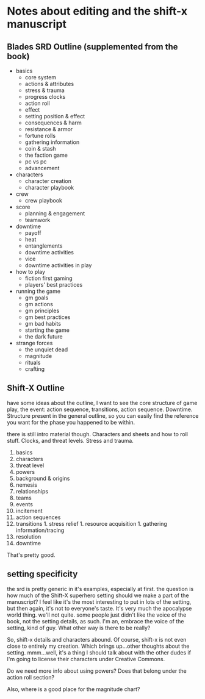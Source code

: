 # Notes about editing and the shift-x manuscript

## Blades SRD Outline (supplemented from the book)

- basics
  - core system
  - actions & attributes
  - stress & trauma
  - progress clocks
  - action roll
  - effect
  - setting position & effect
  - consequences & harm
  - resistance & armor
  - fortune rolls
  - gathering information
  - coin & stash
  - the faction game
  - pc vs pc
  - advancement
- characters
  - character creation
  - character playbook
- crew
  - crew playbook
- score
  - planning & engagement
  - teamwork
- downtime
  - payoff
  - heat
  - entanglements
  - downtime activities
  - vice
  - downtime activities in play
- how to play 
  - fiction first gaming
  - players' best practices
- running the game
  - gm goals
  - gm actions
  - gm principles
  - gm best practices
  - gm bad habits
  - starting the game
  - the dark future
- strange forces
  - the unquiet dead
  - magnitude
  - rituals
  - crafting

## Shift-X Outline

have some ideas about the outline, I want to see the core structure of game play, the event: action sequence, transitions, action sequence. Downtime. Structure present in the general outline, so you can easily find the reference you want for the phase you happened to be within. 

there is still intro material though. Characters and sheets and how to roll stuff. Clocks, and threat levels. Stress and trauma. 

1. basics
1. characters
  1. threat level
  1. powers
  1. background & origins
  1. nemesis
  1. relationships
1. teams
1. events <!-- what is the structure of an event?  -->
  1. incitement
  1. action sequences <!--how much can we flex what an action sequence is? Can we think of the final scene in Jessica jones as an action sequence? It would be cool if we could.-->
  1. transitions
    1. stress relief
    1. resource acquisition
    1. gathering information/tracing
  1. resolution <!-- A scene/sequence where the stakes are the highest -->
1. downtime


That's pretty good. 

## setting specificity 

the srd is pretty generic in it's examples, especially at first. the question is how much of the Shift-X superhero setting should we make a part of the manuscript? I feel like it's the most interesting to put in lots of the setting, but then again, it's not to everyone's taste. It's very much the apocalypse world thing. we'll not quite. some people just didn't like the voice of the book, not the setting details, as such. 
I'm an, embrace the voice of the setting, kind of guy. What other way is there to be really?

So, shift-x details and characters abound. Of course, shift-x is not even close to entirely my creation. Which brings up...other thoughts about the setting. mmm...well, it's a thing I should talk about with the other dudes if I'm going to license their characters under Creative Commons.  


Do we need more info about using powers? Does that belong under the action roll section? 

Also, where is a good place for the magnitude chart? 